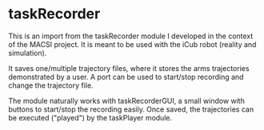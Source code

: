 # taskRecorder

This is an import from the taskRecorder module I developed in the context of the MACSI project. 
It is meant to be used with the iCub robot (reality and simulation).

It saves one/multiple trajectory files, where it stores the arms trajectories demonstrated by a user.
A port can be used to start/stop recording and change the trajectory file.

The module naturally works with taskRecorderGUI, a small window with buttons to start/stop the recording easily.
Once saved, the trajectories can be executed ("played") by the taskPlayer module.

